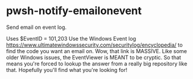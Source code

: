 # pwsh-notify-emailonevent
Send email on event log.

Uses $EventID = 101,203
Use the Windows Event log https://www.ultimatewindowssecurity.com/securitylog/encyclopedia/ to find the code you want an email on.
Wow, that link is MASSIVE. Like some older Windows issues, the EventViewer is MEANT to be cryptic. So that means you're forced to lookup the answer from a really big repository like that. Hopefully you'll find what you're looking for!
